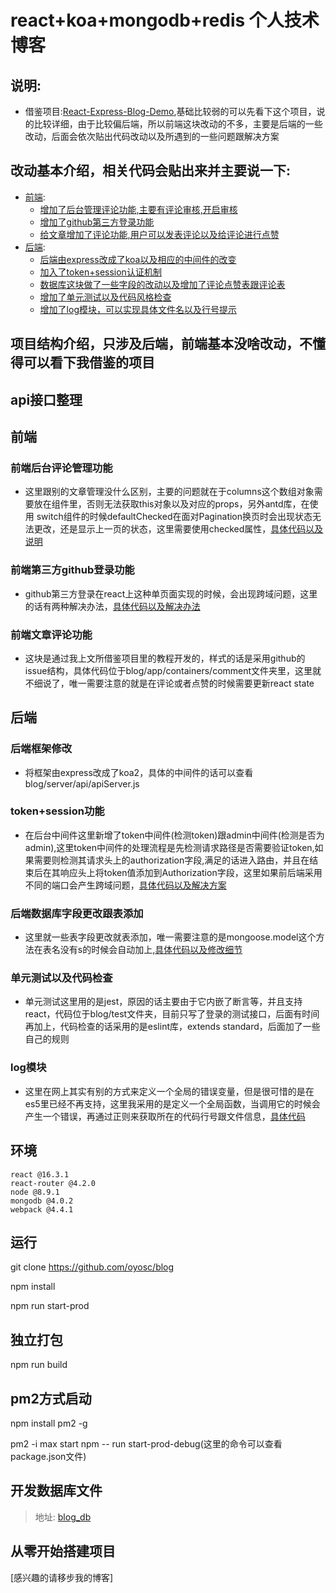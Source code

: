 # react+koa+mongodb+redis 个人技术博客
## 说明:
+   借鉴项目:[React-Express-Blog-Demo](https://github.com/Nealyang/React-Express-Blog-Demo),基础比较弱的可以先看下这个项目，说的比较详细，由于比较偏后端，所以前端这块改动的不多，主要是后端的一些改动，后面会依次贴出代码改动以及所遇到的一些问题跟解决方案

## 改动基本介绍，相关代码会贴出来并主要说一下:
* [前端](#前端):
    * [增加了后台管理评论功能,主要有评论审核,开启审核](#前端后台评论管理功能)
    * [增加了github第三方登录功能](#前端第三方github登录功能)
    * [给文章增加了评论功能,用户可以发表评论以及给评论进行点赞](#前端文章评论功能)
* [后端](#后端):
    * [后端由express改成了koa以及相应的中间件的改变](#后端框架修改)
    * [加入了token+session认证机制](#token+session功能)
    * [数据库这块做了一些字段的改动以及增加了评论点赞表跟评论表](#后端数据库字段更改跟表添加)
    * [增加了单元测试以及代码风格检查](#单元测试以及代码检查)
    * [增加了log模块，可以实现具体文件名以及行号提示](#log模块)
    
## 项目结构介绍，只涉及后端，前端基本没啥改动，不懂得可以看下我借鉴的项目

## api接口整理

## 前端
### 前端后台评论管理功能
- 这里跟别的文章管理没什么区别，主要的问题就在于columns这个数组对象需要放在组件里，否则无法获取this对象以及对应的props，另外antd库，在使用
   switch组件的时候defaultChecked在面对Pagination换页时会出现状态无法更改，还是显示上一页的状态，这里需要使用checked属性，[具体代码以及说明](https://github.com/oyosc/blog/blob/master/record/doc/%E5%89%8D%E7%AB%AF%E5%90%8E%E5%8F%B0%E8%AF%84%E8%AE%BA%E7%AE%A1%E7%90%86%E5%8A%9F%E8%83%BD.md)
   
### 前端第三方github登录功能
- github第三方登录在react上这种单页面实现的时候，会出现跨域问题，这里的话有两种解决办法，[具体代码以及解决办法](https://github.com/oyosc/blog/blob/master/record/doc/github%E7%AC%AC%E4%B8%89%E6%96%B9%E7%99%BB%E5%BD%95%E5%8A%9F%E8%83%BD.md)

### 前端文章评论功能
- 这块是通过我上文所借鉴项目里的教程开发的，样式的话是采用github的issue结构，具体代码位于blog/app/containers/comment文件夹里，这里就不细说了，唯一需要注意的就是在评论或者点赞的时候需要更新react state

## 后端
### 后端框架修改
- 将框架由express改成了koa2，具体的中间件的话可以查看blog/server/api/apiServer.js

### token+session功能
- 在后台中间件这里新增了token中间件(检测token)跟admin中间件(检测是否为admin),这里token中间件的处理流程是先检测请求路径是否需要验证token,如果需要则检测其请求头上的authorization字段,满足的话进入路由，并且在结束后在其响应头上将token值添加到Authorization字段，这里如果前后端采用不同的端口会产生跨域问题，[具体代码以及解决方案](https://github.com/oyosc/blog/blob/master/record/doc/token%2Bsession%E5%8A%9F%E8%83%BD.md)

### 后端数据库字段更改跟表添加
- 这里就一些表字段更改就表添加，唯一需要注意的是mongoose.model这个方法在表名没有s的时候会自动加上,[具体代码以及修改细节](https://github.com/oyosc/blog/blob/master/record/doc/%E5%90%8E%E7%AB%AF%E6%95%B0%E6%8D%AE%E5%BA%93%E5%AD%97%E6%AE%B5%E6%9B%B4%E6%94%B9%E8%B7%9F%E8%A1%A8%E6%B7%BB%E5%8A%A0.md)

### 单元测试以及代码检查
- 单元测试这里用的是jest，原因的话主要由于它内嵌了断言等，并且支持react，代码位于blog/test文件夹，目前只写了登录的测试接口，后面有时间再加上，代码检查的话采用的是eslint库，extends standard，后面加了一些自己的规则

### log模块
- 这里在网上其实有别的方式来定义一个全局的错误变量，但是很可惜的是在es5里已经不再支持，这里我采用的是定义一个全局函数，当调用它的时候会产生一个错误，再通过正则来获取所在的代码行号跟文件信息，[具体代码](https://github.com/oyosc/blog/blob/master/record/doc/log%E6%A8%A1%E5%9D%97.md)

## 环境
```
react @16.3.1
react-router @4.2.0
node @8.9.1
mongodb @4.0.2
webpack @4.4.1
```
## 运行
   git clone https://github.com/oyosc/blog
   
   npm install
   
   npm run start-prod
   
## 独立打包
   npm run build
   
## pm2方式启动
   npm install pm2 -g
   
   pm2 -i max start npm -- run start-prod-debug(这里的命令可以查看package.json文件)
   
## 开发数据库文件

> 地址: [blog_db](#)

## 从零开始搭建项目
   [感兴趣的请移步我的博客]

